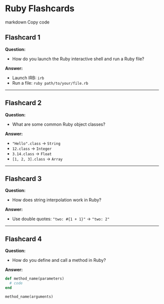 # Ruby Flashcards


markdown
Copy code
## Flashcard 1  
**Question:**  
- How do you launch the Ruby interactive shell and run a Ruby file?

**Answer:**  
- Launch IRB: `irb`  
- Run a file: `ruby path/to/your/file.rb`  

---

## Flashcard 2  
**Question:**  
- What are some common Ruby object classes?

**Answer:**  
- `"Hello".class` → `String`  
- `12.class` → `Integer`  
- `3.14.class` → `Float`  
- `[1, 2, 3].class` → `Array`  

---

## Flashcard 3  
**Question:**  
- How does string interpolation work in Ruby?

**Answer:**  
- Use double quotes: `"two: #{1 + 1}"` → `"two: 2"`

---

## Flashcard 4  
**Question:**  
- How do you define and call a method in Ruby?

**Answer:**  
```ruby
def method_name(parameters)  
  # code  
end  

method_name(arguments)
